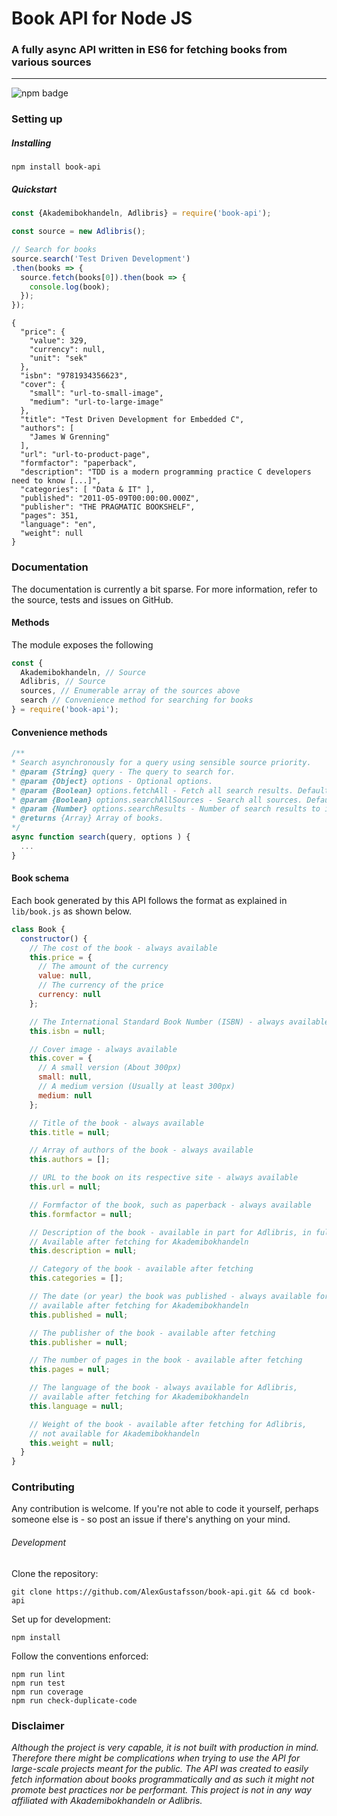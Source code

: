 # Book API for Node JS
### A fully async API written in ES6 for fetching books from various sources
***
![npm badge](https://img.shields.io/npm/v/book-api.svg)

### Setting up

##### Installing

```
npm install book-api
```

##### Quickstart


```JavaScript
const {Akademibokhandeln, Adlibris} = require('book-api');

const source = new Adlibris();

// Search for books
source.search('Test Driven Development')
.then(books => {
  source.fetch(books[0]).then(book => {
    console.log(book);
  });
});
```

```
{
  "price": {
    "value": 329,
    "currency": null,
    "unit": "sek"
  },
  "isbn": "9781934356623",
  "cover": {
    "small": "url-to-small-image",
    "medium": "url-to-large-image"
  },
  "title": "Test Driven Development for Embedded C",
  "authors": [
    "James W Grenning"
  ],
  "url": "url-to-product-page",
  "formfactor": "paperback",
  "description": "TDD is a modern programming practice C developers need to know [...]",
  "categories": [ "Data & IT" ],
  "published": "2011-05-09T00:00:00.000Z",
  "publisher": "THE PRAGMATIC BOOKSHELF",
  "pages": 351,
  "language": "en",
  "weight": null
}
```

### Documentation

The documentation is currently a bit sparse. For more information, refer to the source, tests and issues on GitHub.

#### Methods

The module exposes the following

```JavaScript
const {
  Akademibokhandeln, // Source
  Adlibris, // Source
  sources, // Enumerable array of the sources above
  search // Convenience method for searching for books
} = require('book-api');
```

#### Convenience methods

```JavaScript
/**
* Search asynchronously for a query using sensible source priority.
* @param {String} query - The query to search for.
* @param {Object} options - Optional options.
* @param {Boolean} options.fetchAll - Fetch all search results. Defaults to false.
* @param {Boolean} options.searchAllSources - Search all sources. Defaults to false.
* @param {Number} options.searchResults - Number of search results to include. Is not guaranteed to be honoured. Defaults to 0 (predefined).
* @returns {Array} Array of books.
*/
async function search(query, options ) {
  ...
}
```

#### Book schema

Each book generated by this API follows the format as explained in `lib/book.js` as shown below.

```JavaScript
class Book {
  constructor() {
    // The cost of the book - always available
    this.price = {
      // The amount of the currency
      value: null,
      // The currency of the price
      currency: null
    };

    // The International Standard Book Number (ISBN) - always available
    this.isbn = null;

    // Cover image - always available
    this.cover = {
      // A small version (About 300px)
      small: null,
      // A medium version (Usually at least 300px)
      medium: null
    };

    // Title of the book - always available
    this.title = null;

    // Array of authors of the book - always available
    this.authors = [];

    // URL to the book on its respective site - always available
    this.url = null;

    // Formfactor of the book, such as paperback - always available
    this.formfactor = null;

    // Description of the book - available in part for Adlibris, in full by fetching.
    // Available after fetching for Akademibokhandeln
    this.description = null;

    // Category of the book - available after fetching
    this.categories = [];

    // The date (or year) the book was published - always available for Adlibris,
    // available after fetching for Akademibokhandeln
    this.published = null;

    // The publisher of the book - available after fetching
    this.publisher = null;

    // The number of pages in the book - available after fetching
    this.pages = null;

    // The language of the book - always available for Adlibris,
    // available after fetching for Akademibokhandeln
    this.language = null;

    // Weight of the book - available after fetching for Adlibris,
    // not available for Akademibokhandeln
    this.weight = null;
  }
}
```

### Contributing

Any contribution is welcome. If you're not able to code it yourself, perhaps someone else is - so post an issue if there's anything on your mind.

###### Development

Clone the repository:
```
git clone https://github.com/AlexGustafsson/book-api.git && cd book-api
```

Set up for development:
```
npm install
```

Follow the conventions enforced:
```
npm run lint
npm run test
npm run coverage
npm run check-duplicate-code
```

### Disclaimer

_Although the project is very capable, it is not built with production in mind. Therefore there might be complications when trying to use the API for large-scale projects meant for the public. The API was created to easily fetch information about books programmatically and as such it might not promote best practices nor be performant. This project is not in any way affiliated with Akademibokhandeln or Adlibris._
